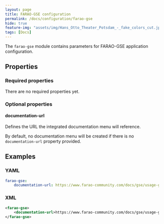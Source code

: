 ```yaml
---
layout: page
title: FARAO-GSE configuration
permalink: /docs/configuration/farao-gse
hide: true
feature-img: "assets/img/Hans_Otto_Theater_Potsdam_-_fake_colors_cut.jpg"
tags: [Docs]
---
```


The ```farao-gse``` module contains parameters for FARAO-GSE application configuration.

## Properties

### Required properties

There are no required properties yet.

### Optional properties

#### documentation-url

Defines the URL the integrated documentation menu will reference.

By default, no documentation menu will be created if there is no ```documentation-url```
property provided.

## Examples

### YAML

```yaml
farao-gse:
    documentation-url: https://www.farao-community.com/docs/gse/usage-guide/
```

### XML

```xml
<farao-gse>
    <documentation-url>https://www.farao-community.com/docs/gse/usage-guide/</documentation-url>
</farao-gse>
```
